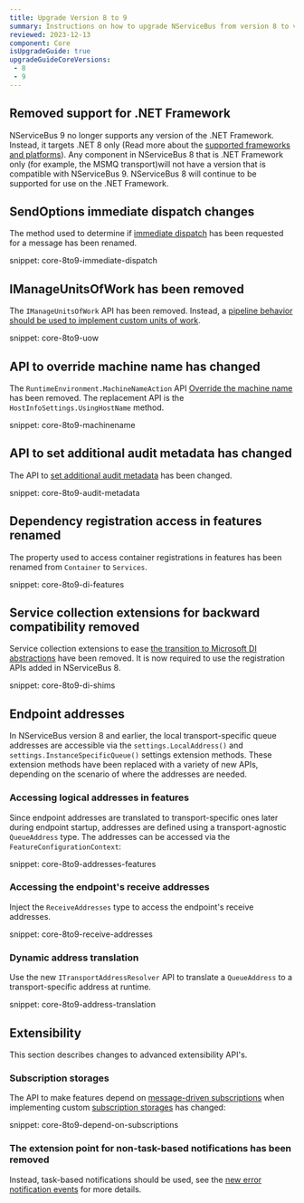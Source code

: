 ```yaml
---
title: Upgrade Version 8 to 9
summary: Instructions on how to upgrade NServiceBus from version 8 to version 9.
reviewed: 2023-12-13
component: Core
isUpgradeGuide: true
upgradeGuideCoreVersions:
 - 8
 - 9
---
```


## Removed support for .NET Framework

NServiceBus 9 no longer supports any version of the .NET Framework. Instead, it targets .NET 8 only (Read more about the [supported frameworks and platforms](/nservicebus/upgrades/supported-platforms.md)). Any component in NServiceBus 8 that is .NET Framework only (for example, the MSMQ transport)will not have a version that is compatible with NServiceBus 9. NServiceBus 8 will continue to be supported for use on the .NET Framework.

## SendOptions immediate dispatch changes

The method used to determine if [immediate dispatch](/nservicebus/messaging/send-a-message.md#dispatching-a-message-immediately) has been requested for a message has been renamed.

snippet: core-8to9-immediate-dispatch

## IManageUnitsOfWork has been removed

The `IManageUnitsOfWork` API has been removed. Instead, a [pipeline behavior should be used to implement custom units of work](/nservicebus/pipeline/unit-of-work.md#implementing-custom-unit-of-work).

snippet: core-8to9-uow

## API to override machine name has changed

The `RuntimeEnvironment.MachineNameAction` API [Override the machine name](/nservicebus/hosting/override-machine-name.md) has been removed. The replacement API is the `HostInfoSettings.UsingHostName` method.

snippet: core-8to9-machinename

## API to set additional audit metadata has changed

The API to [set additional audit metadata](/nservicebus/operations/auditing.md#additional-audit-information) has been changed.

snippet: core-8to9-audit-metadata

## Dependency registration access in features renamed

The property used to access container registrations in features has been renamed from `Container` to `Services`.

snippet: core-8to9-di-features

## Service collection extensions for backward compatibility removed

Service collection extensions to ease [the transition to Microsoft DI abstractions](/nservicebus/upgrades/7to8/dependency-injection.md#registercomponents-changes) have been removed. It is now required to use the registration APIs added in NServiceBus 8.

snippet: core-8to9-di-shims

## Endpoint addresses

In NServiceBus version 8 and earlier, the local transport-specific queue addresses are accessible via the `settings.LocalAddress()` and `settings.InstanceSpecificQueue()` settings extension methods. These extension methods have been replaced with a variety of new APIs, depending on the scenario of where the addresses are needed.

### Accessing logical addresses in features

Since endpoint addresses are translated to transport-specific ones later during endpoint startup, addresses are defined using a transport-agnostic `QueueAddress` type. The addresses can be accessed via the `FeatureConfigurationContext`:

snippet: core-8to9-addresses-features

### Accessing the endpoint's receive addresses

Inject the `ReceiveAddresses` type to access the endpoint's receive addresses.

snippet: core-8to9-receive-addresses

### Dynamic address translation

Use the new `ITransportAddressResolver` API to translate a `QueueAddress` to a transport-specific address at runtime.

snippet: core-8to9-address-translation

## Extensibility

This section describes changes to advanced extensibility API's.

### Subscription storages

The API to make features depend on [message-driven subscriptions](/nservicebus/messaging/publish-subscribe/#mechanics-message-driven-persistence-based) when implementing custom [subscription storages](/persistence/) has changed:

snippet: core-8to9-depend-on-subscriptions

### The extension point for non-task-based notifications has been removed

Instead, task-based notifications should be used, see the [new error notification events](/nservicebus/upgrades/7to8/#error-notification-events) for more details.
